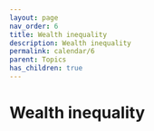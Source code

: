 ```yaml
---
layout: page
nav_order: 6
title: Wealth inequality
description: Wealth inequality
permalink: calendar/6
parent: Topics
has_children: true
---
```


# Wealth inequality

